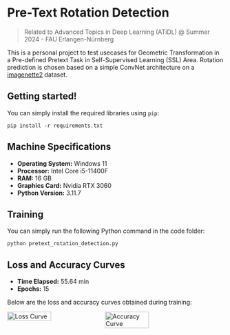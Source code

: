# Pre-Text Rotation Detection
> Related to Advanced Topics in Deep Learning (ATiDL) @ Summer 2024 - FAU Erlangen-Nürnberg

This is a personal project to test usecases for Geometric Transformation in a Pre-defined Pretext Task in Self-Supervised Learning (SSL) Area. Rotation prediction is chosen based on a simple ConvNet architecture on a [imagenette2](https://github.com/fastai/imagenette) dataset. 


## Getting started!

You can simply install the required libraries using `pip`:

```
pip install -r requirements.txt
```

## Machine Specifications
- **Operating System:** Windows 11
- **Processor:** Intel Core i5-11400F
- **RAM:** 16 GB
- **Graphics Card:** Nvidia RTX 3060
- **Python Version:** 3.11.7


## Training

You can simply run the following Python command in the code folder: 
```
python pretext_rotation_detection.py
```

## Loss and Accuracy Curves
- **Time Elapsed:** 55.64 min
- **Epochs:** 15

Below are the loss and accuracy curves obtained during training:

<div style="display: flex; flex-direction: row;">
  <img src="loss_curve.png" alt="Loss Curve" style="width: 45%;">
  <img src="accuracy_curve.png" alt="Accuracy Curve" style="width: 45%;">
</div>

